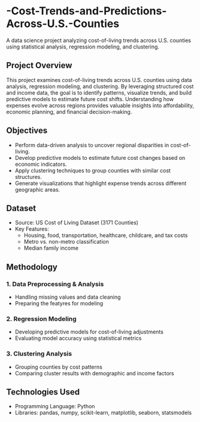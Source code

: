 # -Cost-Trends-and-Predictions-Across-U.S.-Counties
A data science project analyzing cost-of-living trends across U.S. counties using statistical analysis, regression modeling, and clustering.


## Project Overview
This project examines cost-of-living trends across U.S. counties using data analysis, regression modeling, and clustering. By leveraging structured cost and income data, the goal is to identify patterns, visualize trends, and build predictive models to estimate future cost shifts. Understanding how expenses evolve across regions provides valuable insights into affordability, economic planning, and financial decision-making.

## Objectives
- Perform data-driven analysis to uncover regional disparities in cost-of-living.
- Develop predictive models to estimate future cost changes based on economic indicators.
- Apply clustering techniques to group counties with similar cost structures.
- Generate visualizations that highlight expense trends across different geographic areas.

## Dataset
- Source: US Cost of Living Dataset (3171 Counties)
- Key Features:
  - Housing, food, transportation, healthcare, childcare, and tax costs
  - Metro vs. non-metro classification
  - Median family income

## Methodology
### 1. Data Preprocessing & Analysis
- Handling missing values and data cleaning
- Preparing the featyres for modeling
### 2. Regression Modeling
- Developing predictive models for cost-of-living adjustments
- Evaluating model accuracy using statistical metrics
### 3. Clustering Analysis
- Grouping counties by cost patterns
- Comparing cluster results with demographic and income factors

## Technologies Used
- Programming Language: Python
- Libraries: pandas, numpy, scikit-learn, matplotlib, seaborn, statsmodels


